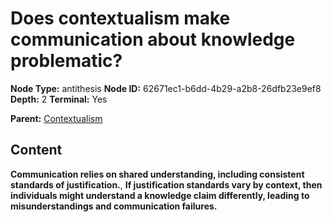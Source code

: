 # Does contextualism make communication about knowledge problematic?

**Node Type:** antithesis
**Node ID:** 62671ec1-b6dd-4b29-a2b8-26dfb23e9ef8
**Depth:** 2
**Terminal:** Yes

**Parent:** [Contextualism](contextualism.md)

## Content

**Communication relies on shared understanding, including consistent standards of justification.**, **If justification standards vary by context, then individuals might understand a knowledge claim differently, leading to misunderstandings and communication failures.**
